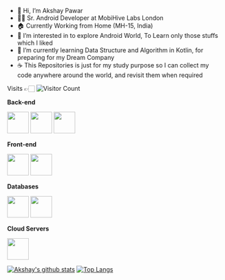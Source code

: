 - 👋 Hi, I’m Akshay Pawar 
- 👨‍💻 Sr. Android Developer at MobiHive Labs London
- 🏠 Currently Working from Home (MH-15, India)
- 🔭 I’m interested in to explore Android World, To Learn only those stuffs which I liked
- 🌱 I’m currently learning Data Structure and Algorithm in Kotlin, for preparing for my Dream Company
- ☕️ This Repositories is just for my study purpose so I can collect my code anywhere around the world, and revisit them when required

Visits 👉🏻 ![Visitor Count](https://profile-counter.glitch.me/pwraxe/count.svg)


**Back-end**

<code><img height="50" src="https://developer.android.com/images/cluster-illustrations/kotlin-hero.svg"></code>
<code><img height="50" src="https://www.oracle.com/oce/press/assets/CONT6C95347B9ECC40CF8E7272A74FD80BDE/native/rc24-java-logo.gif"></code>
<code><img height="50" src="https://raw.githubusercontent.com/ktorio/ktor/main/.github/images/ktor-logo-for-dark.svg"></code>


**Front-end**

<code><img height="50" src="https://upload.wikimedia.org/wikipedia/commons/2/2d/Extensible_Markup_Language_%28XML%29_logo.svg"></code>
<code><img height="50" src="https://149611589.v2.pressablecdn.com/wp-content/uploads/2018/11/Screen-Shot-2018-11-19-at-8.43.27-PM.png"></code>


**Databases**

<code><img height="50" src="https://raw.githubusercontent.com/dereknguyen269/dereknguyen269/master/images/mysql.svg"></code>
<code><img height="50" src="https://upload.wikimedia.org/wikipedia/commons/thumb/3/38/SQLite370.svg/800px-SQLite370.svg.png"></code>

**Cloud Servers**

<code><img height="50" src="https://raw.githubusercontent.com/dereknguyen269/dereknguyen269/master/images/DigitalOcean.png"></code>
 

[![Akshay's github stats](https://github-readme-stats.vercel.app/api?username=pwraxe&show_icons=true&theme=merko)](https://github.com/pwraxe)
[![Top Langs](https://github-readme-stats.vercel.app/api/top-langs/?username=pwraxe&layout=compact&theme=merko)](https://github.com/pwraxe/github-readme-stats)

